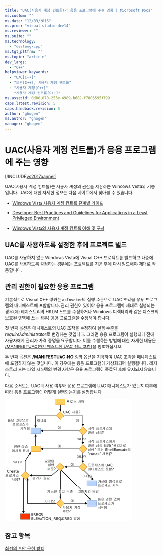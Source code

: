 ```yaml
---
title: "UAC(사용자 계정 컨트롤)가 응용 프로그램에 주는 영향 | Microsoft Docs"
ms.custom: ""
ms.date: "12/03/2016"
ms.prod: "visual-studio-dev14"
ms.reviewer: ""
ms.suite: ""
ms.technology: 
  - "devlang-cpp"
ms.tgt_pltfrm: ""
ms.topic: "article"
dev_langs: 
  - "C++"
helpviewer_keywords: 
  - "UAC[C++]"
  - "보안[C++], 사용자 계정 컨트롤"
  - "사용자 계정[C++]"
  - "사용자 계정 컨트롤[C++]"
ms.assetid: 0d001870-253e-4989-b689-f78035953799
caps.latest.revision: 5
caps.handback.revision: 5
author: "ghogen"
ms.author: "ghogen"
manager: "ghogen"
---
```

# UAC(사용자 계정 컨트롤)가 응용 프로그램에 주는 영향
[!INCLUDE[vs2017banner](../assembler/inline/includes/vs2017banner.md)]

UAC\(사용자 계정 컨트롤\)는 사용자 계정의 권한을 제한하는 Windows Vista의 기능입니다.  UAC에 대한 자세한 정보는 다음 사이트에서 찾아볼 수 있습니다.  
  
-   [Windows Vista 사용자 계정 컨트롤 단계별 가이드](http://go.microsoft.com/fwlink/?linkid=53781)  
  
-   [Developer Best Practices and Guidelines for Applications in a Least Privileged Environment](http://go.microsoft.com/fwlink/?linkid=82444)  
  
-   [Windows Vista의 사용자 계정 컨트롤 이해 및 구성](http://go.microsoft.com/fwlink/?LinkId=82445)  
  
## UAC를 사용하도록 설정한 후에 프로젝트 빌드  
 UAC를 사용하지 않는 Windows Vista에 Visual C\+\+ 프로젝트를 빌드하고 나중에 UAC를 사용하도록 설정하는 경우에는 프로젝트를 지운 후에 다시 빌드해야 제대로 작동합니다.  
  
## 관리 권한이 필요한 응용 프로그램  
 기본적으로 Visual C\+\+ 링커는 `asInvoker`의 실행 수준으로 UAC 조각을 응용 프로그램의 매니페스트에 포함합니다.  관리 권한이 있어야 응용 프로그램이 제대로 실행되는 경우\(예: 레지스트리의 HKLM 노드를 수정하거나 Windows 디렉터리와 같은 디스크의 보호된 영역에 쓰는 경우\) 응용 프로그램을 수정해야 합니다.  
  
 첫 번째 옵션은 매니페스트의 UAC 조작을 수정하여 실행 수준을 *requireAdministrator*로 변경하는 것입니다.  그러면 응용 프로그램이 실행되기 전에 사용자에게 관리자 자격 증명을 요구합니다.  이를 수행하는 방법에 대한 자세한 내용은 [\/MANIFESTUAC\(매니페스트에 UAC 정보 포함\)](../build/reference/manifestuac-embeds-uac-information-in-manifest.md)을 참조하십시오.  
  
 두 번째 옵션은 **\/MANIFESTUAC:NO** 링커 옵션을 지정하여 UAC 조각을 매니페스트에 포함하지 않는 것입니다.  이 경우에는 응용 프로그램이 가상화되어 실행됩니다.  레지스트리 또는 파일 시스템의 변경 사항은 응용 프로그램이 종료된 후에 유지되지 않습니다.  
  
 다음 순서도는 UAC의 사용 여부와 응용 프로그램에 UAC 매니페스트가 있는지 여부에 따라 응용 프로그램이 어떻게 실행되는지를 설명합니다.  
  
 ![Windows Vista 로더 동작](../top/media/uacflowchart.png "UACflowchart")  
  
## 참고 항목  
 [최선의 보안 구현 방법](../top/security-best-practices-for-cpp.md)